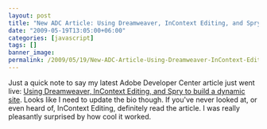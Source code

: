 ```yaml
---
layout: post
title: "New ADC Article: Using Dreamweaver, InContext Editing, and Spry to build a dynamic site"
date: "2009-05-19T13:05:00+06:00"
categories: [javascript]
tags: []
banner_image: 
permalink: /2009/05/19/New-ADC-Article-Using-Dreamweaver-InContext-Editing-and-Spry-to-build-a-dynamic-site
---
```


Just a quick note to say my latest Adobe Developer Center article just went live: <a href="http://www.adobe.com/devnet/dreamweaver/articles/spry_dynamic_dw_site.html">Using Dreamweaver, InContext Editing, and Spry to build a dynamic site</a>. Looks like I need to update the bio though. If you've never looked at, or even heard of, InContext Editing, definitely read the article. I was really pleasantly surprised by how cool it worked.